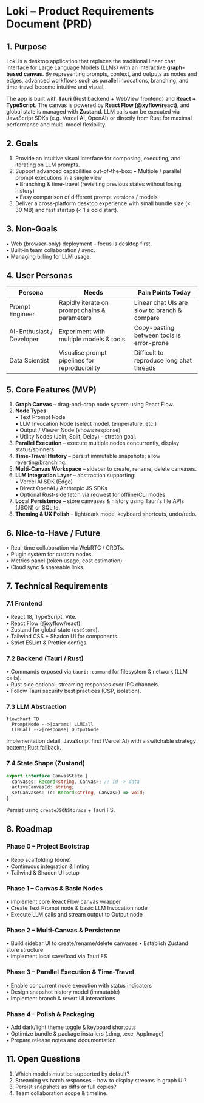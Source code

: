 # Loki – Product Requirements Document (PRD)

## 1. Purpose

Loki is a desktop application that replaces the traditional linear chat interface for Large Language Models (LLMs) with an interactive **graph-based canvas**. By representing prompts, context, and outputs as nodes and edges, advanced workflows such as parallel invocations, branching, and time-travel become intuitive and visual.

The app is built with **Tauri** (Rust backend + WebView frontend) and **React + TypeScript**. The canvas is powered by **React Flow (@xyflow/react)**, and global state is managed with **Zustand**. LLM calls can be executed via JavaScript SDKs (e.g. Vercel AI, OpenAI) or directly from Rust for maximal performance and multi-model flexibility.

## 2. Goals

1. Provide an intuitive visual interface for composing, executing, and iterating on LLM prompts.
2. Support advanced capabilities out-of-the-box:
   • Multiple / parallel prompt executions in a single view  
   • Branching & time-travel (revisiting previous states without losing history)  
   • Easy comparison of different prompt versions / models
3. Deliver a cross-platform desktop experience with small bundle size (< 30 MB) and fast startup (< 1 s cold start).

## 3. Non-Goals

• Web (browser-only) deployment – focus is desktop first.  
• Built-in team collaboration / sync.  
• Managing billing for LLM usage.

## 4. User Personas

| Persona                   | Needs                                          | Pain Points Today                            |
| ------------------------- | ---------------------------------------------- | -------------------------------------------- |
| Prompt Engineer           | Rapidly iterate on prompt chains & parameters  | Linear chat UIs are slow to branch & compare |
| AI-Enthusiast / Developer | Experiment with multiple models & tools        | Copy-pasting between tools is error-prone    |
| Data Scientist            | Visualise prompt pipelines for reproducibility | Difficult to reproduce long chat threads     |

## 5. Core Features (MVP)

1. **Graph Canvas** – drag-and-drop node system using React Flow.
2. **Node Types**  
   • Text Prompt Node  
   • LLM Invocation Node (select model, temperature, etc.)  
   • Output / Viewer Node (shows response)  
   • Utility Nodes (Join, Split, Delay) – stretch goal.
3. **Parallel Execution** – execute multiple nodes concurrently, display status/spinners.
4. **Time-Travel History** – persist immutable snapshots; allow reverting/branching.
5. **Multi-Canvas Workspace** – sidebar to create, rename, delete canvases.
6. **LLM Integration Layer** – abstraction supporting:  
   • Vercel AI SDK (Edge)  
   • Direct OpenAI / Anthropic JS SDKs  
   • Optional Rust-side fetch via reqwest for offline/CLI modes.
7. **Local Persistence** – store canvases & history using Tauri's file APIs (JSON) or SQLite.
8. **Theming & UX Polish** – light/dark mode, keyboard shortcuts, undo/redo.

## 6. Nice-to-Have / Future

• Real-time collaboration via WebRTC / CRDTs.  
• Plugin system for custom nodes.  
• Metrics panel (token usage, cost estimation).  
• Cloud sync & shareable links.

## 7. Technical Requirements

### 7.1 Frontend

• React 18, TypeScript, Vite.  
• React Flow (@xyflow/react).  
• Zustand for global state (`useStore`).  
• Tailwind CSS + Shadcn UI for components.  
• Strict ESLint & Prettier configs.

### 7.2 Backend (Tauri / Rust)

• Commands exposed via `tauri::command` for filesystem & network (LLM calls).  
• Rust side optional: streaming responses over IPC channels.  
• Follow Tauri security best practices (CSP, isolation).

### 7.3 LLM Abstraction

```mermaid
flowchart TD
  PromptNode -->|params| LLMCall
  LLMCall -->|response| OutputNode
```

Implementation detail: JavaScript first (Vercel AI) with a switchable strategy pattern; Rust fallback.

### 7.4 State Shape (Zustand)

```ts
export interface CanvasState {
  canvases: Record<string, Canvas>; // id -> data
  activeCanvasId: string;
  setCanvases: (c: Record<string, Canvas>) => void;
}
```

Persist using `createJSONStorage` + Tauri FS.

## 8. Roadmap

### Phase 0 – Project Bootstrap

• Repo scaffolding (done)  
• Continuous integration & linting  
• Tailwind & Shadcn UI setup

### Phase 1 – Canvas & Basic Nodes

• Implement core React Flow canvas wrapper  
• Create Text Prompt node & basic LLM Invocation node  
• Execute LLM calls and stream output to Output node

### Phase 2 – Multi-Canvas & Persistence

• Build sidebar UI to create/rename/delete canvases
• Establish Zustand store structure  
• Implement local save/load via Tauri FS

### Phase 3 – Parallel Execution & Time-Travel

• Enable concurrent node execution with status indicators  
• Design snapshot history model (immutable)  
• Implement branch & revert UI interactions

### Phase 4 – Polish & Packaging

• Add dark/light theme toggle & keyboard shortcuts  
• Optimize bundle & package installers (.dmg, .exe, AppImage)  
• Prepare release notes and documentation

## 11. Open Questions

1. Which models must be supported by default?
2. Streaming vs batch responses – how to display streams in graph UI?
3. Persist snapshots as diffs or full copies?
4. Team collaboration scope & timeline.
